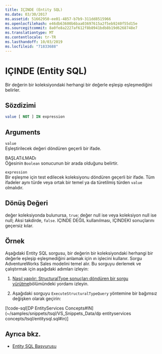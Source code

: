 ```yaml
---
title: IÇINDE (Entity SQL)
ms.date: 03/30/2017
ms.assetid: 51662950-ee01-4857-b7b9-311dd8515966
ms.openlocfilehash: e46db63600b6baa03697615a2f5eb9240f55d15e
ms.sourcegitcommit: 8a0fe8a2227af612f8b8941bdb8b19d6268748e7
ms.translationtype: MT
ms.contentlocale: tr-TR
ms.lasthandoff: 10/03/2019
ms.locfileid: "71833688"
---
```

# <a name="in-entity-sql"></a>IÇINDE (Entity SQL)
Bir değerin bir koleksiyondaki herhangi bir değerle eşleşip eşleşmediğini belirler.  
  
## <a name="syntax"></a>Sözdizimi  
  
```sql  
value [ NOT ] IN expression  
```  
  
## <a name="arguments"></a>Arguments  
 `value`  
 Eşleştirilecek değeri döndüren geçerli bir ifade.  
  
 BAŞLATıLMADı  
 Öğesinin `Boolean` sonucunun bir arada olduğunu belirtir.  
  
 `expression`  
 Bir eşleşme için test edilecek koleksiyonu döndüren geçerli bir ifade. Tüm ifadeler aynı türde veya ortak bir temel ya da türetilmiş türden `value` olmalıdır.  
  
## <a name="return-value"></a>Dönüş Değeri  
 değer koleksiyonda bulunursa, `true`; değer null ise veya koleksiyon null ise null; Aksi takdirde, `false`. IÇINDE DEĞIL kullanılması, IÇINDEKI sonuçlarını geçersiz kılar.  
  
## <a name="example"></a>Örnek  
 Aşağıdaki Entity SQL sorgusu, bir değerin bir koleksiyondaki herhangi bir değerle eşleşip eşleşmediğini anlamak için ın işlecini kullanır. Sorgu AdventureWorks Sales modelini temel alır. Bu sorguyu derlemek ve çalıştırmak için aşağıdaki adımları izleyin:  
  
1. [Nasıl yapılır: StructuralType sonuçları döndüren bir sorgu yürütme](../how-to-execute-a-query-that-returns-structuraltype-results.md)bölümündeki yordamı izleyin.  
  
2. Aşağıdaki sorguyu `ExecuteStructuralTypeQuery` yöntemine bir bağımsız değişken olarak geçirin:  
  
 [!code-sql[DP EntityServices Concepts#IN](~/samples/snippets/tsql/VS_Snippets_Data/dp entityservices concepts/tsql/entitysql.sql#in)]  
  
## <a name="see-also"></a>Ayrıca bkz.

- [Entity SQL Başvurusu](entity-sql-reference.md)
